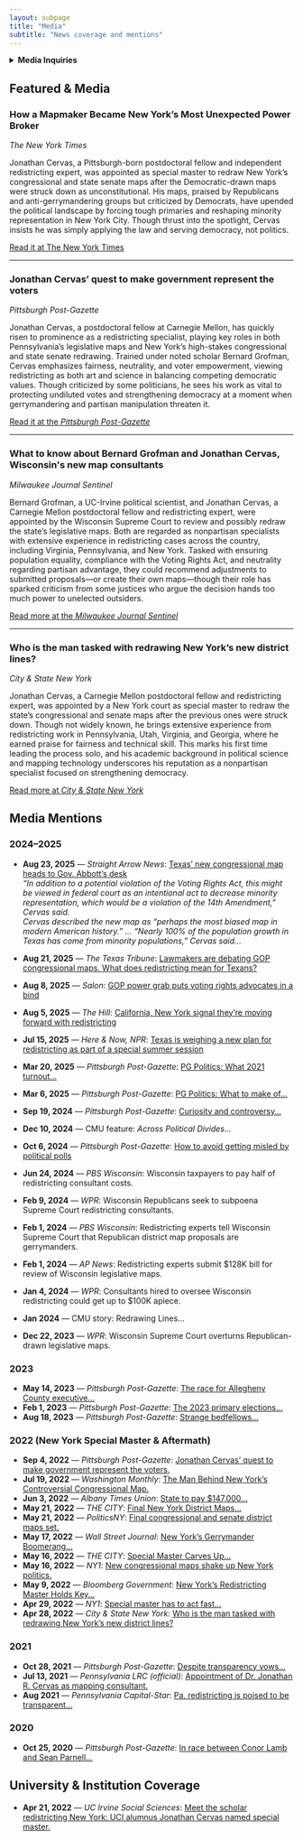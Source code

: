 ```yaml
---
layout: subpage
title: "Media"
subtitle: "News coverage and mentions"
---
```


<!-- Optional collapsible contact section (allowed HTML in Markdown) -->

<details>
  <summary><strong>Media Inquiries</strong></summary>

<address>
  <strong>Jonathan Cervas</strong><br>
  Assistant Teaching Professor<br>
  <a href="mailto:jcervas@andrew.cmu.edu">Email</a> · 
  <a href="tel:4122684519">412-268-4519</a>
</address>
</details>


## Featured & Media

### How a Mapmaker Became New York’s Most Unexpected Power Broker
*The New York Times*

Jonathan Cervas, a Pittsburgh-born postdoctoral fellow and independent redistricting expert, was appointed as special master to redraw New York’s congressional and state senate maps after the Democratic-drawn maps were struck down as unconstitutional. His maps, praised by Republicans and anti-gerrymandering groups but criticized by Democrats, have upended the political landscape by forcing tough primaries and reshaping minority representation in New York City. Though thrust into the spotlight, Cervas insists he was simply applying the law and serving democracy, not politics.

[Read it at The New York Times](https://www.nytimes.com/2022/05/28/nyregion/jonathan-cervas-redistricting-maps-ny.html?unlocked_article_code=1.ek8.vcQB.1MWKUMJCGO5R&smid=url-share)

---

### Jonathan Cervas’ quest to make government represent the voters
*Pittsburgh Post-Gazette*

Jonathan Cervas, a postdoctoral fellow at Carnegie Mellon, has quickly risen to prominence as a redistricting specialist, playing key roles in both Pennsylvania’s legislative maps and New York’s high-stakes congressional and state senate redrawing. Trained under noted scholar Bernard Grofman, Cervas emphasizes fairness, neutrality, and voter empowerment, viewing redistricting as both art and science in balancing competing democratic values. Though criticized by some politicians, he sees his work as vital to protecting undiluted votes and strengthening democracy at a moment when gerrymandering and partisan manipulation threaten it.

[Read it at the *Pittsburgh Post-Gazette*](https://www.post-gazette.com/news/politics-state/2022/09/04/jonathan-cervas-carnegie-mellon-census-redistricting-pa-legislative-districts/stories/202208310151)

---

### What to know about Bernard Grofman and Jonathan Cervas, Wisconsin's new map consultants
*Milwaukee Journal Sentinel*

Bernard Grofman, a UC-Irvine political scientist, and Jonathan Cervas, a Carnegie Mellon postdoctoral fellow and redistricting expert, were appointed by the Wisconsin Supreme Court to review and possibly redraw the state’s legislative maps. Both are regarded as nonpartisan specialists with extensive experience in redistricting cases across the country, including Virginia, Pennsylvania, and New York. Tasked with ensuring population equality, compliance with the Voting Rights Act, and neutrality regarding partisan advantage, they could recommend adjustments to submitted proposals—or create their own maps—though their role has sparked criticism from some justices who argue the decision hands too much power to unelected outsiders.

[Read more at the *Milwaukee Journal Sentinel*](https://www.jsonline.com/story/news/politics/2024/01/02/wisconsins-new-maps-could-come-down-to-two-experts-who-are-they/72048291007/)

---

### Who is the man tasked with redrawing New York’s new district lines?
*City & State New York*

Jonathan Cervas, a Carnegie Mellon postdoctoral fellow and redistricting expert, was appointed by a New York court as special master to redraw the state’s congressional and senate maps after the previous ones were struck down. Though not widely known, he brings extensive experience from redistricting work in Pennsylvania, Utah, Virginia, and Georgia, where he earned praise for fairness and technical skill. This marks his first time leading the process solo, and his academic background in political science and mapping technology underscores his reputation as a nonpartisan specialist focused on strengthening democracy.

<!-- NOTE: The link below points to jsonline.com in your original; if that's unintentional, replace with the correct City & State URL -->
[Read more at *City & State New York*](https://www.jsonline.com/story/news/politics/2024/01/02/wisconsins-new-maps-could-come-down-to-two-experts-who-are-they/72048291007/)

## Media Mentions

### 2024–2025

- **Aug 23, 2025** — *Straight Arrow News*: [Texas’ new congressional map heads to Gov. Abbott’s desk](https://san.com/cc/texas-new-congressional-map-heads-to-gov-abbotts-desk/)  
  *“In addition to a potential violation of the Voting Rights Act, this might be viewed in federal court as an intentional act to decrease minority representation, which would be a violation of the 14th Amendment,” Cervas said.*  
  *Cervas described the new map as “perhaps the most biased map in modern American history.” … “Nearly 100% of the population growth in Texas has come from minority populations,” Cervas said…*

- **Aug 21, 2025** — *The Texas Tribune*: [Lawmakers are debating GOP congressional maps. What does redistricting mean for Texans?](https://www.texastribune.org/2025/08/21/texas-redistricting-congressional-map-texans/)

- **Aug 8, 2025** — *Salon*: [GOP power grab puts voting rights advocates in a bind](https://www.salon.com/2025/08/08/gop-power-grab-puts-anti-gerrymandering-advocates-in-a-bind/)

- **Aug 5, 2025** — *The Hill*: [California, New York signal they’re moving forward with redistricting](https://thehill.com/homenews/campaign/5437566-california-new-york-redistricting/)

- **Jul 15, 2025** — *Here & Now, NPR*: [Texas is weighing a new plan for redistricting as part of a special summer session](https://www.wbur.org/hereandnow/2025/07/15/texas-redistricting)

- **Mar 20, 2025** — *Pittsburgh Post-Gazette*: [PG Politics: What 2021 turnout…](https://www.post-gazette.com/news/politics-local/2025/03/20/pittsburgh-mayor-primary-voter-turnout/stories/202503190073?cid=search)

- **Mar 6, 2025** — *Pittsburgh Post-Gazette*: [PG Politics: What to make of…](https://www.post-gazette.com/news/politics-local/2025/03/06/pittsburgh-mayor-gainey-oconnor-donors/stories/202503060093)

- **Sep 19, 2024** — *Pittsburgh Post-Gazette*: [Curiosity and controversy…](https://www.post-gazette.com/news/election-2024/2024/09/19/pittsburgh-college-voters-pitt-carnegie-mellon-duquesne/stories/202409170220?cid=search)

- **Dec 10, 2024** — CMU feature: *Across Political Divides…*

- **Oct 6, 2024** — *Pittsburgh Post-Gazette*: [How to avoid getting misled by political polls](https://www.post-gazette.com/news/election-2024/2024/10/06/political-polling-stories-margin-or-error-candidate-leads/stories/202410040076?cid=search)

- **Jun 24, 2024** — *PBS Wisconsin*: Wisconsin taxpayers to pay half of redistricting consultant costs.

- **Feb 9, 2024** — *WPR*: Wisconsin Republicans seek to subpoena Supreme Court redistricting consultants.

- **Feb 1, 2024** — *PBS Wisconsin*: Redistricting experts tell Wisconsin Supreme Court that Republican district map proposals are gerrymanders.  
- **Feb 1, 2024** — *AP News*: Redistricting experts submit $128K bill for review of Wisconsin legislative maps.  
- **Jan 4, 2024** — *WPR*: Consultants hired to oversee Wisconsin redistricting could get up to $100K apiece.  
- **Jan 2024** — CMU story: Redrawing Lines…  
- **Dec 22, 2023** — *WPR*: Wisconsin Supreme Court overturns Republican-drawn legislative maps.

### 2023
- **May 14, 2023** — *Pittsburgh Post-Gazette*: [The race for Allegheny County executive…](https://www.post-gazette.com/news/politics-local/2023/05/14/sara-innamorato-2023-allegheny-county-executive-race/stories/202305140104?cid=search)
- **Feb 1, 2023** — *Pittsburgh Post-Gazette*: [The 2023 primary elections…](https://www.post-gazette.com/news/politics-local/2023/02/01/pittsburgh-allegheny-county-2023-primary-elections-voters/stories/202301310119?cid=search)
- **Aug 18, 2023** — *Pittsburgh Post-Gazette*: [Strange bedfellows…](https://www.post-gazette.com/news/politics-local/2023/08/18/district-attorney-race-zappala-dugan-election-republican-democrat-forward/stories/202308180104?cid=search)

### 2022 (New York Special Master & Aftermath)
- **Sep 4, 2022** — *Pittsburgh Post-Gazette*: [Jonathan Cervas’ quest to make government represent the voters.](https://www.post-gazette.com/news/politics-state/2022/09/04/jonathan-cervas-carnegie-mellon-census-redistricting-pa-legislative-districts/stories/202208310151)  
- **Jul 19, 2022** — *Washington Monthly*: [The Man Behind New York’s Controversial Congressional Map.](https://washingtonmonthly.com/2022/07/19/the-man-behind-new-yorks-controversial-congressional-map/)  
- **Jun 3, 2022** — *Albany Times Union*: [State to pay $147,000…](https://www.timesunion.com/state/article/State-to-pay-147-000-for-special-master-and-17213013.php)  
- **May 21, 2022** — *THE CITY*: [Final New York District Maps…](https://www.thecity.nyc/politics/2022/5/21/23136032/final-new-york-district-maps-chaotic-election-season)  
- **May 21, 2022** — *PoliticsNY*: [Final congressional and senate district maps set.](https://politicsny.com/2022/05/21/final-congressional-and-senate-district-maps-set/)  
- **May 17, 2022** — *Wall Street Journal*: [New York’s Gerrymander Boomerang…](https://www.wsj.com/opinion/new-yorks-gerrymander-boomerang-albany-special-master-redistricting-map-jonathan-cervas-democrats-11652818602)  
- **May 16, 2022** — *THE CITY*: [Special Master Carves Up…](https://www.thecity.nyc/politics/2022/5/16/23100628/special-master-carves-up-new-york-congressional-state-senate-seats-new-maps)  
- **May 16, 2022** — *NY1*: [New congressional maps shake up New York politics.](https://www.ny1.com/nyc/all-boroughs/politics/2022/05/16/new-congressional-maps-shake-up-new-york-politics)  
- **May 9, 2022** — *Bloomberg Government*: [New York’s Redistricting Master Holds Key…](https://about.bgov.com/insights/news/new-yorks-redistricting-master-holds-key-to-congressional-power/)  
- **Apr 29, 2022** — *NY1*: [Special master has to act fast…](https://www.ny1.com/nyc/all-boroughs/politics/2022/04/29/special-master-has-to-act-fast-on-new-legislative-maps)  
- **Apr 28, 2022** — *City & State New York*: [Who is the man tasked with redrawing New York’s new district lines?](https://www.cityandstateny.com/politics/2022/04/who-man-tasked-redrawing-new-yorks-new-district-lines/365858/)

### 2021
- **Oct 28, 2021** — *Pittsburgh Post-Gazette*: [Despite transparency vows…](https://www.post-gazette.com/news/politics-state/2021/10/28/pennsylvania-congressional-redistricting-2021-nordenberg-pa-transparency/stories/202110280118?cid=search)  
- **Jul 13, 2021** — *Pennsylvania LRC (official)*: [Appointment of Dr. Jonathan R. Cervas as mapping consultant.](https://www.redistricting.state.pa.us/Resources/GIS/2021-07-13%20LRC%20Appointment%20of%20Dr%20Jonathan%20R%20Cervas.pdf)  
- **Aug 2021** — *Pennsylvania Capital-Star*: [Pa. redistricting is poised to be transparent…](https://www.penncapital-star.com/government-politics/pa-redistricting-is-poised-to-be-transparent-will-it-be-fair/)

### 2020
- **Oct 25, 2020** — *Pittsburgh Post-Gazette*: [In race between Conor Lamb and Sean Parnell…](https://www.post-gazette.com/news/politics-nation/2020/10/25/Conor-Lamb-Sean-Parnell-17th-Congressional-District-Trump-Pelosi/stories/202010250003?cid=search)

## University & Institution Coverage
- **Apr 21, 2022** — *UC Irvine Social Sciences*: [Meet the scholar redistricting New York: UCI alumnus Jonathan Cervas named special master.](https://www.socsci.uci.edu/newsevents/news/2022/2022-04-21-cervas.php)
